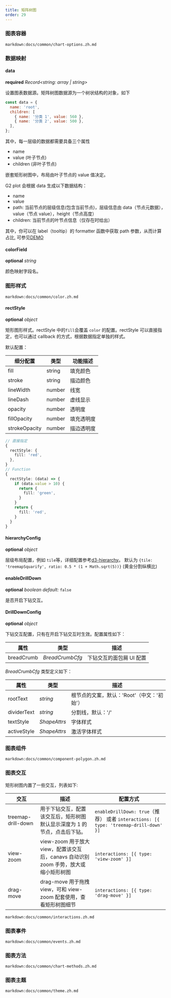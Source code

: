 ```yaml
---
title: 矩阵树图
order: 29
---
```


### 图表容器

`markdown:docs/common/chart-options.zh.md`

### 数据映射

#### data

<description>**required** _Record<string: array | string>_</description>

设置图表数据源。矩阵树图数据源为一个树状结构的对象，如下

```javascript
const data = {
  name: 'root',
  children: [
    { name: '分类 1', value: 560 },
    { name: '分类 2', value: 500 },
  ],
};
```

其中，每一层级的数据都需要具备三个属性

- name
- value (叶子节点)
- children (非叶子节点)

嵌套矩形树图中，布局由叶子节点的 value 值决定。

G2 plot 会根据 data 生成以下数据结构：

- name
- value
- path: 当前节点的层级信息(包含当前节点)，层级信息由 data（节点元数据），value（节点 value），height（节点高度）
- children: 当前节点的叶节点信息（仅存在时给出）

其中，你可以在 label（tooltip）的 formatter 函数中获取 path 参数，从而计算占比, 可参见[DEMO](/zh/examples/more-plots/treemap#treemap-nest)

#### colorField

<description>**optional** _string_</description>

颜色映射字段名。

### 图形样式

`markdown:docs/common/color.zh.md`

#### rectStyle

<description>**optional** _object_</description>

矩形图形样式。rectStyle 中的`fill`会覆盖 `color` 的配置。rectStyle 可以直接指定，也可以通过 callback 的方式，根据数据指定单独的样式。

默认配置：

| 细分配置      | 类型   | 功能描述   |
| ------------- | ------ | ---------- |
| fill          | string | 填充颜色   |
| stroke        | string | 描边颜色   |
| lineWidth     | number | 线宽       |
| lineDash      | number | 虚线显示   |
| opacity       | number | 透明度     |
| fillOpacity   | number | 填充透明度 |
| strokeOpacity | number | 描边透明度 |

```ts
// 直接指定
{
  rectStyle: {
    fill: 'red',
  },
}
// Function
{
  rectStyle: (data) => {
    if (data.value > 10) {
      return {
        fill: 'green',
      }
    }
    return {
      fill: 'red',
    }
  }
}
```

#### hierarchyConfig

<description>**optional** _object_</description>

层级布局配置，例如 `tile`等，详细配置参考[d3-hierarchy](https://github.com/d3/d3-hierarchy#treemap)。
默认为 `{tile: 'treemapSquarify', ratio: 0.5 * (1 + Math.sqrt(5))}` (黄金分割纵横比)

#### enableDrillDown

<description>**optional** _boolean_ _default:_ `false`</description>

是否开启下钻交互。

#### DrillDownConfig

<description>**optional** _object_</description>

下钻交互配置，只有在开启下钻交互时生效。配置属性如下：

| 属性       | 类型            | 描述                     |
| ---------- | --------------- | ------------------------ |
| breadCrumb | _BreadCrumbCfg_ | 下钻交互的面包屑 UI 配置 |

_BreadCrumbCfg_ 类型定义如下：

| 属性        | 类型         | 描述                                       |
| ----------- | ------------ | ------------------------------------------ |
| rootText    | _string_     | 根节点的文案，默认：'Root'（中文：'初始'） |
| dividerText | _string_     | 分割线，默认：'/'                          |
| textStyle   | _ShapeAttrs_ | 字体样式                                   |
| activeStyle | _ShapeAttrs_ | 激活字体样式                               |

### 图表组件

`markdown:docs/common/component-polygon.zh.md`

### 图表交互

矩形树图内置了一些交互，列表如下:

| 交互 | 描述 | 配置方式 |
| ---|---|---|
| treemap-drill-down | 用于下钻交互，配置该交互后，矩形树图默认显示深度为 1 的节点，点击后下钻。| `enableDrillDown: true`（推荐） 或者 `interactions: [{ type: 'treemap-drill-down' }]` |
| view-zoom | view-zoom 用于放大 view，配置该交互后，canavs 自动识别 zoom 手势，放大或缩小矩形树图 | `interactions: [{ type: 'view-zoom' }]` |
| drag-move |drag-move 用于拖拽 view，可和 view-zoom 配套使用，查看矩形树图细节| `interactions: [{ type: 'drag-move' }]` |

`markdown:docs/common/interactions.zh.md`

### 图表事件

`markdown:docs/common/events.zh.md`

### 图表方法

`markdown:docs/common/chart-methods.zh.md`

### 图表主题

`markdown:docs/common/theme.zh.md`
